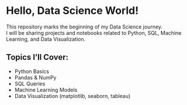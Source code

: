 # Hello, Data Science World!

This repository marks the beginning of my Data Science journey.  
I will be sharing projects and notebooks related to Python, SQL, Machine Learning, and Data Visualization.

## Topics I’ll Cover:
- Python Basics
- Pandas & NumPy
- SQL Queries
- Machine Learning Models
- Data Visualization (matplotlib, seaborn, tableau)
